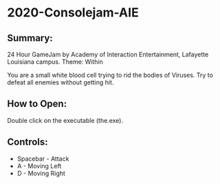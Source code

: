 # 2020-Consolejam-AIE
## Summary:
24 Hour GameJam by Academy of Interaction Entertainment, Lafayette Louisiana campus. Theme: Within

You are a small white blood cell trying to rid the bodies of Viruses. Try to defeat all enemies without getting hit.

## How to Open:
Double click on the executable (the.exe).

## Controls:

* Spacebar - Attack
* A - Moving Left
* D - Moving Right
